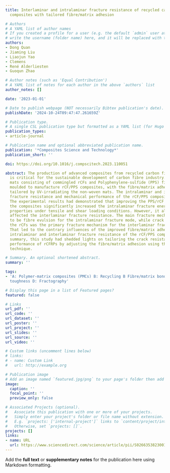 ```yaml
---
title: Interlaminar and intralaminar fracture resistance of recycled carbon fibre/PPS
  composites with tailored fibre/matrix adhesion

# Authors
# A YAML list of author names
# If you created a profile for a user (e.g. the default `admin` user at `content/authors/admin/`), 
# write the username (folder name) here, and it will be replaced with their full name and linked to their profile.
authors:
- Dong Quan
- Jiaming Liu
- Liaojun Yao
- Clemens
- René Alderliesten
- Guoqun Zhao

# Author notes (such as 'Equal Contribution')
# A YAML list of notes for each author in the above `authors` list
author_notes: []

date: '2023-01-01'

# Date to publish webpage (NOT necessarily Bibtex publication's date).
publishDate: '2024-10-24T09:47:47.261659Z'

# Publication type.
# A single CSL publication type but formatted as a YAML list (for Hugo requirements).
publication_types:
- article-journal

# Publication name and optional abbreviated publication name.
publication: '*Composites Science and Technology*'
publication_short: ''

doi: https://doi.org/10.1016/j.compscitech.2023.110051

abstract: The production of advanced composites from recycled carbon fibres (rCFs)
  is critical for the sustainable development of carbon fibre industry. Herein, non-woven
  mats consisting of commingled rCFs and Polyphenylene-sulfide (PPS) fibres were compression
  moulded to manufacture rCF/PPS composites, with the fibre/matrix adhesion being
  tailored by UV-irradiating the non-woven mats. The intralaminar and interlaminar
  fracture resistance and mechanical performance of the rCF/PPS composites were characterised.
  The experimental results had demonstrated that improving the PPS/rCF adhesion of
  the composites significantly increased the intralaminar fracture energies and mechanical
  properties under tensile and shear loading conditions. However, it also negatively
  affected the interlaminar fracture resistance. The main fracture mechanism was observed
  to be fibre evulsion for the intralaminar fracture mode, while crack bridging by
  the rCFs was the primary fracture mechanism for the interlaminar fracture condition.
  That led to the contrary influences of the improved fibre/matrix adhesion on the
  intralaminar and interlaminar fracture resistance of the rCF/PPS composites. In
  summary, this study had shedded lights on tailoring the crack resistance and mechanical
  performance of rCFRPs by adjusting the fibre/matrix adhesion using the UV-treatment
  technique.

# Summary. An optional shortened abstract.
summary: ''

tags:
- 'A: Polymer-matrix composites (PMCs) B: Recycling B Fibre/matrix bond B: Fracture
  toughness D: Fractography'

# Display this page in a list of Featured pages?
featured: false

# Links
url_pdf: ''
url_code: ''
url_dataset: ''
url_poster: ''
url_project: ''
url_slides: ''
url_source: ''
url_video: ''

# Custom links (uncomment lines below)
# links:
# - name: Custom Link
#   url: http://example.org

# Publication image
# Add an image named `featured.jpg/png` to your page's folder then add a caption below.
image:
  caption: ''
  focal_point: ''
  preview_only: false

# Associated Projects (optional).
#   Associate this publication with one or more of your projects.
#   Simply enter your project's folder or file name without extension.
#   E.g. `projects: ['internal-project']` links to `content/project/internal-project/index.md`.
#   Otherwise, set `projects: []`.
projects: []
links:
- name: URL
  url: https://www.sciencedirect.com/science/article/pii/S0266353823001446
---
```


Add the **full text** or **supplementary notes** for the publication here using Markdown formatting.
